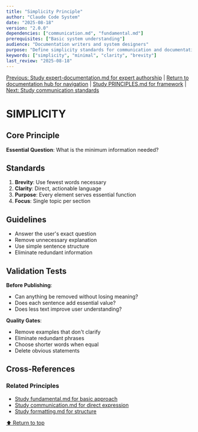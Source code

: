 ```yaml
---
title: "Simplicity Principle"
author: "Claude Code System"  
date: "2025-08-18"
version: "2.0.0"
dependencies: ["communication.md", "fundamental.md"]
prerequisites: ["Basic system understanding"]
audience: "Documentation writers and system designers"
purpose: "Define simplicity standards for communication and documentation"
keywords: ["simplicity", "minimal", "clarity", "brevity"]
last_review: "2025-08-18"
---
```


[Previous: Study expert-documentation.md for expert authorship](expert-documentation.md) | [Return to documentation hub for navigation](../index.md) | [Study PRINCIPLES.md for framework](principles/PRINCIPLES.md) | [Next: Study communication standards](communication.md)

# SIMPLICITY

## Core Principle
**Essential Question**: What is the minimum information needed?

## Standards
1. **Brevity**: Use fewest words necessary
2. **Clarity**: Direct, actionable language
3. **Purpose**: Every element serves essential function
4. **Focus**: Single topic per section

## Guidelines
- Answer the user's exact question
- Remove unnecessary explanation
- Use simple sentence structure
- Eliminate redundant information

## Validation Tests
**Before Publishing**:
- Can anything be removed without losing meaning?
- Does each sentence add essential value?
- Does less text improve user understanding?

**Quality Gates**:
- Remove examples that don't clarify
- Eliminate redundant phrases
- Choose shorter words when equal
- Delete obvious statements

## Cross-References

### Related Principles
- [Study fundamental.md for basic approach](fundamental.md)
- [Study communication.md for direct expression](communication.md)
- [Study formatting.md for structure](formatting.md)

[⬆ Return to top](#simplicity-principle)